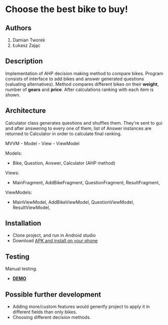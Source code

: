 # Choose the best bike to buy!

## Authors

1. Damian Tworek
2. Łukasz Zając

## Description
Implementation of AHP decision making method to compare bikes. Program consists of interface to add bikes and answer generated questions (valuating alternatives). Method compares different bikes on their **weight**, number of **gears** and **price**. After calculations ranking with each item is shown.

## Architecture
Calculator class generates questions and shuffles them. They're sent to gui and after answering to every one of them, list of Answer instances are returned to Calculator in order to calculate final ranking.

MVVM - Model - View - ViewModel

Models:

-   Bike,
  Question,
  Answer,
  Calculator (AHP method)
  
Views:

  - MainFragment, AddBikeFragment, QuestionFragment, ResultFragment,
  
ViewModels:

   - MainViewModel, AddBikeViewModel, QuestionViewModel, ResultViewModel,

## Installation

- Clone project, and run in Android studio 
- Download [APK and install on your phone](https://drive.google.com/file/d/15fOa1zNaPnC8Ac-RPuP396TVnq_2_jky/view?usp=share_link)

## Testing 
Manual testing.
- [**DEMO**](https://drive.google.com/file/d/1WQ6eCBnWR_yBEBNP_QvQJgtvvaP8QEsO/view?usp=share_link)

## Possible further development
- Adding more/custom features would generify project to apply it in different fields than only bikes.
- Choosing different decision methods.
